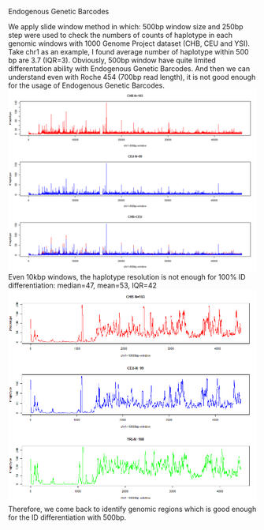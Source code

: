 Endogenous Genetic Barcodes

We apply slide window method in which: 500bp window size and 250bp step were used to check the numbers of counts of haplotype in each genomic windows with 1000 Genome Project dataset (CHB, CEU and YSI). Take chr1 as an example, I found average number of haplotype within 500 bp are 3.7 (IQR=3). Obviously, 500bp window have quite limited differentation ability with Endogenous Genetic Barcodes. And then we can understand even with Roche 454 (700bp read length), it is not good enough for the usage of Endogenous Genetic Barcodes.![x](./Figure/HapCount500.png)
Even 10kbp windows, the haplotype resolution is not enough for 100% ID differentiation: median=47, mean=53, IQR=42 ![x](./Figure/hapcount-10Kbp.png)
Therefore, we come back to identify genomic regions which is good enough for the ID differentiation with 500bp. 
